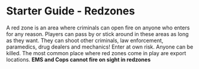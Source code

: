 # Starter Guide - Redzones
A red zone is an area where criminals can open fire on anyone who enters for any reason. Players can pass by or stick around in these areas as long as they want. They can shoot other criminals, law enforcement, paramedics, drug dealers and mechanics! Enter at own risk. Anyone can be killed.  The most common place where red zones come in play are export locations.
**EMS and Cops cannot fire on sight in redzones**

